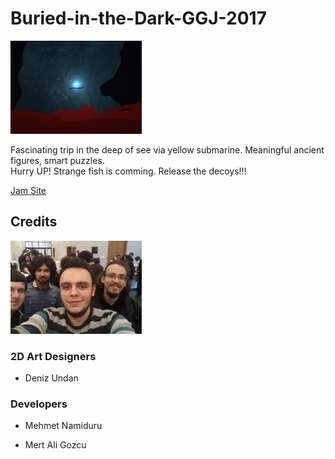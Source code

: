 # Buried-in-the-Dark-GGJ-2017

![Buried in the Dark](images/burried_logo.png)

Fascinating trip in the deep of see via yellow submarine. Meaningful ancient figures, smart puzzles.</br>
Hurry UP! Strange fish is comming. Release the decoys!!!

[Jam Site](https://globalgamejam.org/2017/)

## Credits

![alt text](images/credits_developer.jpg)

### 2D Art Designers

- Deniz Undan

### Developers

- Mehmet Namiduru

- Mert Ali Gozcu
